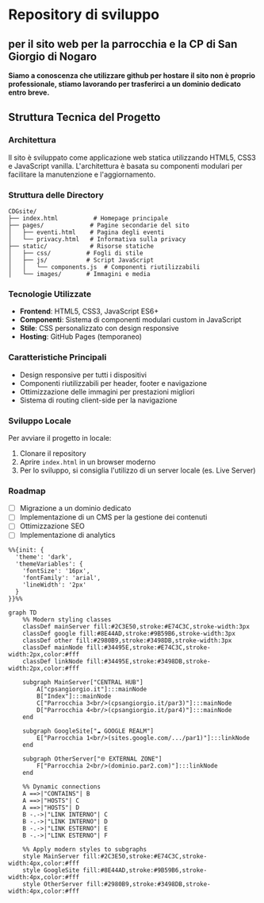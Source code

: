 # Repository di sviluppo

## per il sito web per la parrocchia e la CP di San Giorgio di Nogaro

**Siamo a conoscenza che utilizzare github per hostare il sito non è proprio professionale, stiamo lavorando per trasferirci a un dominio dedicato entro breve.**

## Struttura Tecnica del Progetto

### Architettura
Il sito è sviluppato come applicazione web statica utilizzando HTML5, CSS3 e JavaScript vanilla. L'architettura è basata su componenti modulari per facilitare la manutenzione e l'aggiornamento.

### Struttura delle Directory
```
CDGsite/
├── index.html          # Homepage principale
├── pages/             # Pagine secondarie del sito
│   ├── eventi.html    # Pagina degli eventi
│   └── privacy.html   # Informativa sulla privacy
├── static/            # Risorse statiche
│   ├── css/          # Fogli di stile
│   ├── js/           # Script JavaScript
│   │   └── components.js  # Componenti riutilizzabili
│   └── images/       # Immagini e media
```

### Tecnologie Utilizzate
- **Frontend**: HTML5, CSS3, JavaScript ES6+
- **Componenti**: Sistema di componenti modulari custom in JavaScript
- **Stile**: CSS personalizzato con design responsive
- **Hosting**: GitHub Pages (temporaneo)

### Caratteristiche Principali
- Design responsive per tutti i dispositivi
- Componenti riutilizzabili per header, footer e navigazione
- Ottimizzazione delle immagini per prestazioni migliori
- Sistema di routing client-side per la navigazione

### Sviluppo Locale
Per avviare il progetto in locale:
1. Clonare il repository
2. Aprire `index.html` in un browser moderno
3. Per lo sviluppo, si consiglia l'utilizzo di un server locale (es. Live Server)

### Roadmap
- [ ] Migrazione a un dominio dedicato
- [ ] Implementazione di un CMS per la gestione dei contenuti
- [ ] Ottimizzazione SEO
- [ ] Implementazione di analytics

```mermaid
%%{init: {
  'theme': 'dark',
  'themeVariables': {
    'fontSize': '16px',
    'fontFamily': 'arial',
    'lineWidth': '2px'
  }
}}%%

graph TD
    %% Modern styling classes
    classDef mainServer fill:#2C3E50,stroke:#E74C3C,stroke-width:3px
    classDef google fill:#8E44AD,stroke:#9B59B6,stroke-width:3px
    classDef other fill:#2980B9,stroke:#3498DB,stroke-width:3px
    classDef mainNode fill:#34495E,stroke:#E74C3C,stroke-width:2px,color:#fff
    classDef linkNode fill:#34495E,stroke:#3498DB,stroke-width:2px,color:#fff

    subgraph MainServer["CENTRAL HUB"]
        A["cpsangiorgio.it"]:::mainNode
        B["Index"]:::mainNode
        C["Parrocchia 3<br/>(cpsangiorgio.it/par3)"]:::mainNode
        D["Parrocchia 4<br/>(cpsangiorgio.it/par4)"]:::mainNode
    end

    subgraph GoogleSite["☁️ GOOGLE REALM"]
        E["Parrocchia 1<br/>(sites.google.com/.../par1)"]:::linkNode
    end

    subgraph OtherServer["🌐 EXTERNAL ZONE"]
        F["Parrocchia 2<br/>(dominio.par2.com)"]:::linkNode
    end

    %% Dynamic connections
    A ==>|"CONTAINS"| B
    A ==>|"HOSTS"| C
    A ==>|"HOSTS"| D
    B -.->|"LINK INTERNO"| C
    B -.->|"LINK INTERNO"| D
    B -.->|"LINK ESTERNO"| E
    B -.->|"LINK ESTERNO"| F

    %% Apply modern styles to subgraphs
    style MainServer fill:#2C3E50,stroke:#E74C3C,stroke-width:4px,color:#fff
    style GoogleSite fill:#8E44AD,stroke:#9B59B6,stroke-width:4px,color:#fff
    style OtherServer fill:#2980B9,stroke:#3498DB,stroke-width:4px,color:#fff
```